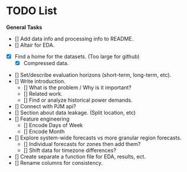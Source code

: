 # TODO List

**General Tasks**
- [] Add data info and processing info to README.
- [] Altair for EDA.
- [X] Find a home for the datasets. (Too large for github)
    - [X] Compressed data.
- [] Set/describe evaluation horizons (short-term, long-term, etc).
- [] Write introduction.
    - [] What is the problem / Why is it important?
    - [] Related work.
    - [] Find or analyze historical power demands.
- [] Connect with PJM api?
- [] Section about data leakage. (Split location, etc)
- [] Feature engineering
    - [] Encode Days of Week
    - [] Encode Month
- [] Explore system-wide forecasts vs more granular region forecasts.
    - [] Individual forecasts for zones then add them?
    - [] Shift data for timezone differences?
- [] Create separate a function file for EDA, results, ect.
- [] Rename columns for consistency.